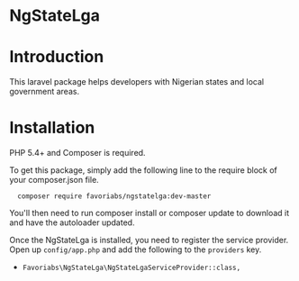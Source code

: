 # NgStateLga

# Introduction
This laravel package helps developers with Nigerian states and local government areas. 

# Installation
PHP 5.4+ and Composer is required.

To get this package, simply add the following line to the require block of your composer.json file.

```
  composer require favoriabs/ngstatelga:dev-master
```
You'll then need to run composer install or composer update to download it and have the autoloader updated.

Once the NgStateLga is installed, you need to register the service provider. Open up ```config/app.php``` and add the following to the ```providers``` key.

* ```Favoriabs\NgStateLga\NgStateLgaServiceProvider::class,```

